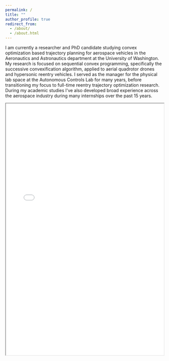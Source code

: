 ```yaml
---
permalink: /
title: ""
author_profile: true
redirect_from: 
  - /about/
  - /about.html
---
```



I am currently a researcher and PhD candidate studying convex optimization based trajectory planning for aerospace vehicles in the Aeronautics and Astronautics department at the University of Washington. My research is focused on sequential convex programming, specifically the successive convexification algorithm, applied to aerial quadrotor drones and hypersonic reentry vehicles. I served as the manager for the physical lab space at the Autonomous Controls Lab for many years, before transitioning my focus to full-time reentry trajectory optimization research. During my academic studies I've also developed broad experience across the aerospace industry during many internships over the past 15 years.


<iframe src="/files/Skye%20Mceowen_Resume_Winter2025.pdf" width="100%" height="800px">
Click here to download my resume.
</iframe>
